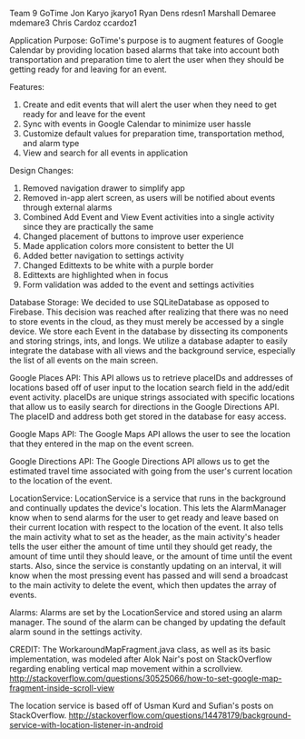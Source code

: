 Team 9
GoTime
Jon Karyo jkaryo1
Ryan Dens rdesn1
Marshall Demaree mdemare3
Chris Cardoz ccardoz1

Application Purpose:
GoTime's purpose is to augment features of Google Calendar by providing location
based alarms that take into account both transportation and preparation time to
alert the user when they should be getting ready for and leaving for an event.

Features:
1) Create and edit events that will alert the user when they need to get ready
for and leave for the event
2) Sync with events in Google Calendar to minimize user hassle
3) Customize default values for preparation time, transportation method, and
alarm type
4) View and search for all events in application

Design Changes:
1) Removed navigation drawer to simplify app
2) Removed in-app alert screen, as users will be notified about events through
external alarms
3) Combined Add Event and View Event activities into a single activity since
they are practically the same
4) Changed placement of buttons to improve user experience
5) Made application colors more consistent to better the UI
6) Added better navigation to settings activity
7) Changed Edittexts to be white with a purple border
8) Edittexts are highlighted when in focus
9) Form validation was added to the event and settings activities

Database Storage:
We decided to use SQLiteDatabase as opposed to Firebase. This decision was
reached after realizing that there was no need to store events in the cloud, as
they must merely be accessed by a single device. We store each Event in the
database by dissecting its components and storing strings, ints, and longs. We
utilize a database adapter to easily integrate the database with all views and
the background service, especially the list of all events on the main screen.

Google Places API:
This API allows us to retrieve placeIDs and addresses of locations based off of
user input to the location search field in the add/edit event activity. placeIDs
are unique strings associated with specific locations that allow us to easily
search for directions in the Google Directions API. The placeID and address both
get stored in the database for easy access.

Google Maps API:
The Google Maps API allows the user to see the location that they entered in the
map on the event screen.

Google Directions API:
The Google Directions API allows us to get the estimated travel time associated
with going from the user's current location to the location of the event.

LocationService:
LocationService is a service that runs in the background and continually updates
the device's location. This lets the AlarmManager know when to send alarms for
the user to get ready and leave based on their current location with respect to
the location of the event. It also tells the main activity what to set as the
header, as the main activity's header tells the user either the amount of time
until they should get ready, the amount of time until they should leave, or the
amount of time until the event starts. Also, since the service is constantly
updating on an interval, it will know when the most pressing event has passed
and will send a broadcast to the main activity to delete the event, which then
updates the array of events.

Alarms:
Alarms are set by the LocationService and stored using an alarm manager. The
sound of the alarm can be changed by updating the default alarm sound in the
settings activity.

CREDIT:
The WorkaroundMapFragment.java class, as well as its basic implementation, was
modeled after Alok Nair's post on StackOverflow regarding enabling vertical map
movement within a scrollview.
http://stackoverflow.com/questions/30525066/how-to-set-google-map-fragment-inside-scroll-view

The location service is based off of Usman Kurd and Sufian's posts on
StackOverflow.
http://stackoverflow.com/questions/14478179/background-service-with-location-listener-in-android
